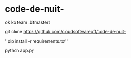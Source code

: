# code-de-nuit-
ok ko team :bitmasters

git clone https://github.com/cloudsoftwareoff/code-de-nuit-


''pip install -r requirements.txt''

python app.py
